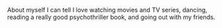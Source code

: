 About myself I can tell I love watching movies and TV series, dancing, reading a really good psychothriller book, and going out with my friends.
